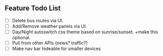 ## Feature Todo List

- [ ] Delete bus routes via UI.
- [ ] Add/Remove weather panels via UI.
- [ ] Day/Night autoswitch css theme based on sunrise/sunset. +make this optional.
- [ ] Pull from other APIs (news? traffic?)
- [ ] Make nav bar hideable for smaller devices
